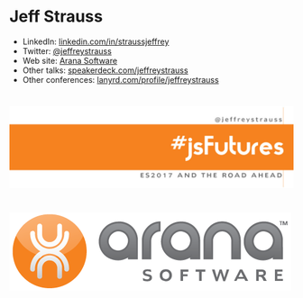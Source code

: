 # Jeff Strauss

* LinkedIn: [linkedin.com/in/straussjeffrey](https://www.linkedin.com/in/straussjeffrey/)
* Twitter: [@jeffreystrauss](https://twitter.com/jeffreystrauss)
* Web site: [Arana Software](http://www.aranasoft.com)
* Other talks: [speakerdeck.com/jeffreystrauss](https://speakerdeck.com/jeffreystrauss)
* Other conferences: [lanyrd.com/profile/jeffreystrauss](http://lanyrd.com/profile/jeffreystrauss/)
#  
[![JavaScript Futures: ES2017 and the Road Ahead](images/js-futures-title.png)](bitly.com/js-futures)
#  
[![Arana Software](images/arana-logo.png)](http://www.aranasoft.com)

